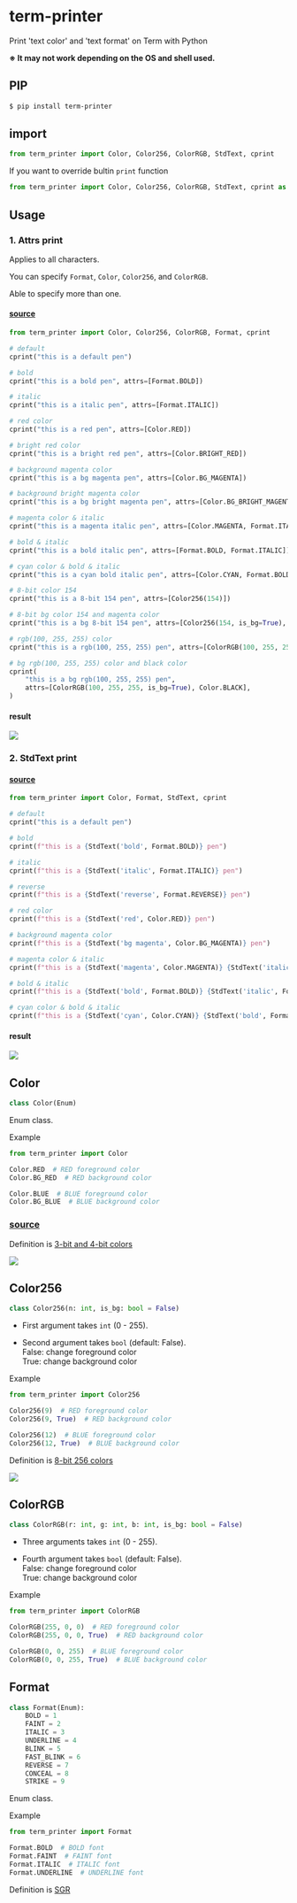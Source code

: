 # term-printer
Print 'text color' and 'text format' on Term with Python

**※ It may not work depending on the OS and shell used.**

## PIP

```bash
$ pip install term-printer
```

## import

```python
from term_printer import Color, Color256, ColorRGB, StdText, cprint
```

If you want to override bultin `print` function


```python
from term_printer import Color, Color256, ColorRGB, StdText, cprint as print
```


## Usage

### 1. Attrs print

Applies to all characters.

You can specify `Format`, `Color`, `Color256`, and `ColorRGB`.

Able to specify more than one.

#### **[source](https://github.com/nanato12/term-printer/blob/main/examples/attrs_print.py)**

```python
from term_printer import Color, Color256, ColorRGB, Format, cprint

# default
cprint("this is a default pen")

# bold
cprint("this is a bold pen", attrs=[Format.BOLD])

# italic
cprint("this is a italic pen", attrs=[Format.ITALIC])

# red color
cprint("this is a red pen", attrs=[Color.RED])

# bright red color
cprint("this is a bright red pen", attrs=[Color.BRIGHT_RED])

# background magenta color
cprint("this is a bg magenta pen", attrs=[Color.BG_MAGENTA])

# background bright magenta color
cprint("this is a bg bright magenta pen", attrs=[Color.BG_BRIGHT_MAGENTA])

# magenta color & italic
cprint("this is a magenta italic pen", attrs=[Color.MAGENTA, Format.ITALIC])

# bold & italic
cprint("this is a bold italic pen", attrs=[Format.BOLD, Format.ITALIC])

# cyan color & bold & italic
cprint("this is a cyan bold italic pen", attrs=[Color.CYAN, Format.BOLD, Format.ITALIC])

# 8-bit color 154
cprint("this is a 8-bit 154 pen", attrs=[Color256(154)])

# 8-bit bg color 154 and magenta color
cprint("this is a bg 8-bit 154 pen", attrs=[Color256(154, is_bg=True), Color.MAGENTA])

# rgb(100, 255, 255) color
cprint("this is a rgb(100, 255, 255) pen", attrs=[ColorRGB(100, 255, 255)])

# bg rgb(100, 255, 255) color and black color
cprint(
    "this is a bg rgb(100, 255, 255) pen",
    attrs=[ColorRGB(100, 255, 255, is_bg=True), Color.BLACK],
)
```

#### result

<img src="https://raw.githubusercontent.com/nanato12/term-printer/main/docs/images/examples_attrs_print_result.png">

### 2. StdText print

#### **[source](https://github.com/nanato12/term-printer/blob/main/examples/std_text_print.py)**

```python
from term_printer import Color, Format, StdText, cprint

# default
cprint("this is a default pen")

# bold
cprint(f"this is a {StdText('bold', Format.BOLD)} pen")

# italic
cprint(f"this is a {StdText('italic', Format.ITALIC)} pen")

# reverse
cprint(f"this is a {StdText('reverse', Format.REVERSE)} pen")

# red color
cprint(f"this is a {StdText('red', Color.RED)} pen")

# background magenta color
cprint(f"this is a {StdText('bg magenta', Color.BG_MAGENTA)} pen")

# magenta color & italic
cprint(f"this is a {StdText('magenta', Color.MAGENTA)} {StdText('italic', Format.ITALIC)} pen")

# bold & italic
cprint(f"this is a {StdText('bold', Format.BOLD)} {StdText('italic', Format.ITALIC)} pen")

# cyan color & bold & italic
cprint(f"this is a {StdText('cyan', Color.CYAN)} {StdText('bold', Format.BOLD)} {StdText('italic', Format.ITALIC)} pen")
```

#### result

<img src="https://raw.githubusercontent.com/nanato12/term-printer/main/docs/images/examples_std_text_print_result.png">


## Color

```python
class Color(Enum)
```

Enum class.

Example
```python
from term_printer import Color

Color.RED  # RED foreground color
Color.BG_RED  # RED background color

Color.BLUE  # BLUE foreground color
Color.BG_BLUE  # BLUE background color
```

### **[source](https://github.com/nanato12/term-printer/blob/main/examples/std_text_print.py#L20-L52)**

Definition is [3-bit and 4-bit colors](https://en.wikipedia.org/wiki/ANSI_escape_code#8-bit)

<img src="https://raw.githubusercontent.com/nanato12/term-printer/main/docs/images/color.png">


## Color256

```python
class Color256(n: int, is_bg: bool = False)
```

- First argument takes `int` (0 - 255).

- Second argument takes `bool` (default: False).  
False: change foreground color  
True: change background color

Example
```python
from term_printer import Color256

Color256(9)  # RED foreground color
Color256(9, True)  # RED background color

Color256(12)  # BLUE foreground color
Color256(12, True)  # BLUE background color
```

Definition is [8-bit 256 colors](https://en.wikipedia.org/wiki/ANSI_escape_code#8-bit)

<img src="https://raw.githubusercontent.com/nanato12/term-printer/main/docs/images/color256.png">

## ColorRGB

```python
class ColorRGB(r: int, g: int, b: int, is_bg: bool = False)
```

- Three arguments takes `int` (0 - 255).

- Fourth argument takes `bool` (default: False).  
False: change foreground color  
True: change background color

Example
```python
from term_printer import ColorRGB

ColorRGB(255, 0, 0)  # RED foreground color
ColorRGB(255, 0, 0, True)  # RED background color

ColorRGB(0, 0, 255)  # BLUE foreground color
ColorRGB(0, 0, 255, True)  # BLUE background color
```

## Format

```python
class Format(Enum):
    BOLD = 1
    FAINT = 2
    ITALIC = 3
    UNDERLINE = 4
    BLINK = 5
    FAST_BLINK = 6
    REVERSE = 7
    CONCEAL = 8
    STRIKE = 9
```

Enum class.

Example
```python
from term_printer import Format

Format.BOLD  # BOLD font
Format.FAINT  # FAINT font
Format.ITALIC  # ITALIC font
Format.UNDERLINE  # UNDERLINE font
```

Definition is [SGR](https://en.wikipedia.org/wiki/ANSI_escape_code#SGR_(Select_Graphic_Rendition)_parameters)
